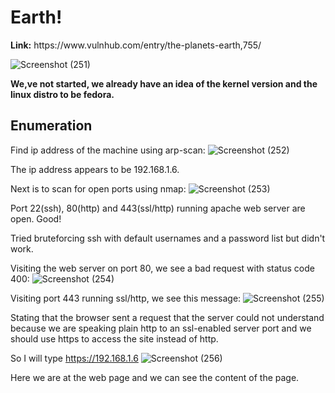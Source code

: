 <h1>Earth!</h1>
<b>Link:</b> https://www.vulnhub.com/entry/the-planets-earth,755/

![Screenshot (251)](https://github.com/user-attachments/assets/96c9d164-1dfc-4e3e-96d4-91520304440b)

<b>We,ve not started, we already have an idea of the kernel version and the linux distro to be fedora.</b>

<h2><b> Enumeration </b></h2>

Find ip address of the machine using arp-scan:
![Screenshot (252)](https://github.com/user-attachments/assets/fcd96269-e97e-4126-931e-3cf529b52003)

The ip address appears to be 192.168.1.6.

Next is to scan for open ports using nmap:
![Screenshot (253)](https://github.com/user-attachments/assets/7d11501c-9fd9-4b4b-95f1-7174e0b7a697)

Port 22(ssh), 80(http) and 443(ssl/http) running apache web server are open. Good!

Tried bruteforcing ssh with default usernames and a password list but didn't work.

Visiting the web server on port 80, we see a bad request with status code 400:
![Screenshot (254)](https://github.com/user-attachments/assets/020f3d1d-0e86-423d-83f5-4748e87eb55f)

Visiting port 443 running ssl/http, we see this message:
![Screenshot (255)](https://github.com/user-attachments/assets/db98e93a-40a3-40ea-834e-fd1eb8140517)

Stating that the browser sent a request that the server could not understand because we are speaking plain http to an ssl-enabled server port and we should use https to access the site instead of http.

So I will type https://192.168.1.6
![Screenshot (256)](https://github.com/user-attachments/assets/2e74e373-a503-4495-9029-db09b92efbd9)

Here we are at the web page and we can see the content of the page.






